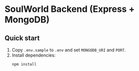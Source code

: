 # SoulWorld Backend (Express + MongoDB)

## Quick start

1. Copy `.env.sample` to `.env` and set `MONGODB_URI` and `PORT`.
2. Install dependencies:
   ```bash
   npm install

